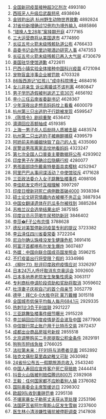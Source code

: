 1. [全国新冠疫苗接种超3亿剂次](http://www.baidu.com/baidu?cl=3&tn=SE_baiduhomet8_jmjb7mjw&rsv_dl=fyb_top&fr=top1000&wd=%C8%AB%B9%FA%D0%C2%B9%DA%D2%DF%C3%E7%BD%D3%D6%D6%B3%AC3%D2%DA%BC%C1%B4%CE) 4993180
1. [西班牙人升级后武磊怒吼](http://www.baidu.com/baidu?cl=3&tn=SE_baiduhomet8_jmjb7mjw&rsv_dl=fyb_top&fr=top1000&wd=%CE%F7%B0%E0%D1%C0%C8%CB%C9%FD%BC%B6%BA%F3%CE%E4%C0%DA%C5%AD%BA%F0) 4938694
1. [金钱豹出逃 杭州野生动物世界致歉](http://www.baidu.com/baidu?cl=3&tn=SE_baiduhomet8_jmjb7mjw&rsv_dl=fyb_top&fr=top1000&wd=%BD%F0%C7%AE%B1%AA%B3%F6%CC%D3%20%BA%BC%D6%DD%D2%B0%C9%FA%B6%AF%CE%EF%CA%C0%BD%E7%D6%C2%C7%B8) 4892824
1. [31省份新增确诊12例均为境外输入](http://www.baidu.com/baidu?cl=3&tn=SE_baiduhomet8_jmjb7mjw&rsv_dl=fyb_top&fr=top1000&wd=31%CA%A1%B7%DD%D0%C2%D4%F6%C8%B7%D5%EF12%C0%FD%BE%F9%CE%AA%BE%B3%CD%E2%CA%E4%C8%EB) 4885866
1. [“错换人生28年”案择期开庭](http://www.baidu.com/baidu?cl=3&tn=SE_baiduhomet8_jmjb7mjw&rsv_dl=fyb_top&fr=top1000&wd=%A1%B0%B4%ED%BB%BB%C8%CB%C9%FA28%C4%EA%A1%B1%B0%B8%D4%F1%C6%DA%BF%AA%CD%A5) 4777165
1. [三大运营商将从美国退市](http://www.baidu.com/baidu?cl=3&tn=SE_baiduhomet8_jmjb7mjw&rsv_dl=fyb_top&fr=top1000&wd=%C8%FD%B4%F3%D4%CB%D3%AA%C9%CC%BD%AB%B4%D3%C3%C0%B9%FA%CD%CB%CA%D0) 4774890
1. [长征五号火箭末级残骸轨道公布](http://www.baidu.com/baidu?cl=3&tn=SE_baiduhomet8_jmjb7mjw&rsv_dl=fyb_top&fr=top1000&wd=%B3%A4%D5%F7%CE%E5%BA%C5%BB%F0%BC%FD%C4%A9%BC%B6%B2%D0%BA%A1%B9%EC%B5%C0%B9%AB%B2%BC) 4766433
1. [县委书记会所里边喝酒边研究人事](http://www.baidu.com/baidu?cl=3&tn=SE_baiduhomet8_jmjb7mjw&rsv_dl=fyb_top&fr=top1000&wd=%CF%D8%CE%AF%CA%E9%BC%C7%BB%E1%CB%F9%C0%EF%B1%DF%BA%C8%BE%C6%B1%DF%D1%D0%BE%BF%C8%CB%CA%C2) 4747353
1. [长征五号火箭末级残骸已再入大气层](http://www.baidu.com/baidu?cl=3&tn=SE_baiduhomet8_jmjb7mjw&rsv_dl=fyb_top&fr=top1000&wd=%B3%A4%D5%F7%CE%E5%BA%C5%BB%F0%BC%FD%C4%A9%BC%B6%B2%D0%BA%A1%D2%D1%D4%D9%C8%EB%B4%F3%C6%F8%B2%E3) 4730679
1. [美国驻华使馆道歉](http://www.baidu.com/baidu?cl=3&tn=SE_baiduhomet8_jmjb7mjw&rsv_dl=fyb_top&fr=top1000&wd=%C3%C0%B9%FA%D7%A4%BB%AA%CA%B9%B9%DD%B5%C0%C7%B8) 4722611
1. [巴西小镇实验全体接种中国科兴疫苗](http://www.baidu.com/baidu?cl=3&tn=SE_baiduhomet8_jmjb7mjw&rsv_dl=fyb_top&fr=top1000&wd=%B0%CD%CE%F7%D0%A1%D5%F2%CA%B5%D1%E9%C8%AB%CC%E5%BD%D3%D6%D6%D6%D0%B9%FA%BF%C6%D0%CB%D2%DF%C3%E7) 4721094
1. [宠物盲盒涉事企业被罚款](http://www.baidu.com/baidu?cl=3&tn=SE_baiduhomet8_jmjb7mjw&rsv_dl=fyb_top&fr=top1000&wd=%B3%E8%CE%EF%C3%A4%BA%D0%C9%E6%CA%C2%C6%F3%D2%B5%B1%BB%B7%A3%BF%EE) 4703328
1. [86版西游记“红孩儿”成中科院博士](http://www.baidu.com/baidu?cl=3&tn=SE_baiduhomet8_jmjb7mjw&rsv_dl=fyb_top&fr=top1000&wd=86%B0%E6%CE%F7%D3%CE%BC%C7%A1%B0%BA%EC%BA%A2%B6%F9%A1%B1%B3%C9%D6%D0%BF%C6%D4%BA%B2%A9%CA%BF) 4684016
1. [女儿非亲生 诉讼离婚该不该判离](http://www.baidu.com/baidu?cl=3&tn=SE_baiduhomet8_jmjb7mjw&rsv_dl=fyb_top&fr=top1000&wd=%C5%AE%B6%F9%B7%C7%C7%D7%C9%FA%20%CB%DF%CB%CF%C0%EB%BB%E9%B8%C3%B2%BB%B8%C3%C5%D0%C0%EB) 4680847
1. [男子学历造假被判返还工资30万](http://www.baidu.com/baidu?cl=3&tn=SE_baiduhomet8_jmjb7mjw&rsv_dl=fyb_top&fr=top1000&wd=%C4%D0%D7%D3%D1%A7%C0%FA%D4%EC%BC%D9%B1%BB%C5%D0%B7%B5%BB%B9%B9%A4%D7%CA30%CD%F2) 4656192
1. [李小三任云南省委副书记](http://www.baidu.com/baidu?cl=3&tn=SE_baiduhomet8_jmjb7mjw&rsv_dl=fyb_top&fr=top1000&wd=%C0%EE%D0%A1%C8%FD%C8%CE%D4%C6%C4%CF%CA%A1%CE%AF%B8%B1%CA%E9%BC%C7) 4628367
1. [少年深夜出走想去妈妈坟上看看](http://www.baidu.com/baidu?cl=3&tn=SE_baiduhomet8_jmjb7mjw&rsv_dl=fyb_top&fr=top1000&wd=%C9%D9%C4%EA%C9%EE%D2%B9%B3%F6%D7%DF%CF%EB%C8%A5%C2%E8%C2%E8%B7%D8%C9%CF%BF%B4%BF%B4) 4600079
1. [杭州第三只出逃豹子行踪被发现](http://www.baidu.com/baidu?cl=3&tn=SE_baiduhomet8_jmjb7mjw&rsv_dl=fyb_top&fr=top1000&wd=%BA%BC%D6%DD%B5%DA%C8%FD%D6%BB%B3%F6%CC%D3%B1%AA%D7%D3%D0%D0%D7%D9%B1%BB%B7%A2%CF%D6) 4599547
1. [《陈情令》剧组重聚](http://www.baidu.com/baidu?cl=3&tn=SE_baiduhomet8_jmjb7mjw&rsv_dl=fyb_top&fr=top1000&wd=%A1%B6%B3%C2%C7%E9%C1%EE%A1%B7%BE%E7%D7%E9%D6%D8%BE%DB) 4536412
1. [滴滴回应高额抽成](http://www.baidu.com/baidu?cl=3&tn=SE_baiduhomet8_jmjb7mjw&rsv_dl=fyb_top&fr=top1000&wd=%B5%CE%B5%CE%BB%D8%D3%A6%B8%DF%B6%EE%B3%E9%B3%C9) 4519385
1. [上海一男子杀人后劫持人质被击毙](http://www.baidu.com/baidu?cl=3&tn=SE_baiduhomet8_jmjb7mjw&rsv_dl=fyb_top&fr=top1000&wd=%C9%CF%BA%A3%D2%BB%C4%D0%D7%D3%C9%B1%C8%CB%BA%F3%BD%D9%B3%D6%C8%CB%D6%CA%B1%BB%BB%F7%B1%D0) 4483574
1. [杭州第二只出逃豹子被麻醉捕获](http://www.baidu.com/baidu?cl=3&tn=SE_baiduhomet8_jmjb7mjw&rsv_dl=fyb_top&fr=top1000&wd=%BA%BC%D6%DD%B5%DA%B6%FE%D6%BB%B3%F6%CC%D3%B1%AA%D7%D3%B1%BB%C2%E9%D7%ED%B2%B6%BB%F1) 4399579
1. [阿娇前夫称婚姻快毁了自己的人生](http://www.baidu.com/baidu?cl=3&tn=SE_baiduhomet8_jmjb7mjw&rsv_dl=fyb_top&fr=top1000&wd=%B0%A2%BD%BF%C7%B0%B7%F2%B3%C6%BB%E9%D2%F6%BF%EC%BB%D9%C1%CB%D7%D4%BC%BA%B5%C4%C8%CB%C9%FA) 4335060
1. [民警谈男孩离家去坟地看妈妈](http://www.baidu.com/baidu?cl=3&tn=SE_baiduhomet8_jmjb7mjw&rsv_dl=fyb_top&fr=top1000&wd=%C3%F1%BE%AF%CC%B8%C4%D0%BA%A2%C0%EB%BC%D2%C8%A5%B7%D8%B5%D8%BF%B4%C2%E8%C2%E8) 4323247
1. [第七次全国人口普查主要数据将公布](http://www.baidu.com/baidu?cl=3&tn=SE_baiduhomet8_jmjb7mjw&rsv_dl=fyb_top&fr=top1000&wd=%B5%DA%C6%DF%B4%CE%C8%AB%B9%FA%C8%CB%BF%DA%C6%D5%B2%E9%D6%F7%D2%AA%CA%FD%BE%DD%BD%AB%B9%AB%B2%BC) 4293902
1. [印度男子在港确诊后隐瞒行程](http://www.baidu.com/baidu?cl=3&tn=SE_baiduhomet8_jmjb7mjw&rsv_dl=fyb_top&fr=top1000&wd=%D3%A1%B6%C8%C4%D0%D7%D3%D4%DA%B8%DB%C8%B7%D5%EF%BA%F3%D2%FE%C2%F7%D0%D0%B3%CC) 4280077
1. [男孩面部烧伤戴奥特曼面具卖樱桃](http://www.baidu.com/baidu?cl=3&tn=SE_baiduhomet8_jmjb7mjw&rsv_dl=fyb_top&fr=top1000&wd=%C4%D0%BA%A2%C3%E6%B2%BF%C9%D5%C9%CB%B4%F7%B0%C2%CC%D8%C2%FC%C3%E6%BE%DF%C2%F4%D3%A3%CC%D2) 4252947
1. [阿里巴巴从事间谍活动？中使馆驳斥](http://www.baidu.com/baidu?cl=3&tn=SE_baiduhomet8_jmjb7mjw&rsv_dl=fyb_top&fr=top1000&wd=%B0%A2%C0%EF%B0%CD%B0%CD%B4%D3%CA%C2%BC%E4%B5%FD%BB%EE%B6%AF%A3%BF%D6%D0%CA%B9%B9%DD%B2%B5%B3%E2) 4171628
1. [三亚政法委介入女子跳舞坠楼事件](http://www.baidu.com/baidu?cl=3&tn=SE_baiduhomet8_jmjb7mjw&rsv_dl=fyb_top&fr=top1000&wd=%C8%FD%D1%C7%D5%FE%B7%A8%CE%AF%BD%E9%C8%EB%C5%AE%D7%D3%CC%F8%CE%E8%D7%B9%C2%A5%CA%C2%BC%FE) 4098106
1. [李佳航发文呼吁互相理解](http://www.baidu.com/baidu?cl=3&tn=SE_baiduhomet8_jmjb7mjw&rsv_dl=fyb_top&fr=top1000&wd=%C0%EE%BC%D1%BA%BD%B7%A2%CE%C4%BA%F4%D3%F5%BB%A5%CF%E0%C0%ED%BD%E2) 3997297
1. [印度日增新冠死亡病例数首破4000](http://www.baidu.com/baidu?cl=3&tn=SE_baiduhomet8_jmjb7mjw&rsv_dl=fyb_top&fr=top1000&wd=%D3%A1%B6%C8%C8%D5%D4%F6%D0%C2%B9%DA%CB%C0%CD%F6%B2%A1%C0%FD%CA%FD%CA%D7%C6%C64000) 3938394
1. [硕士论文研究情趣内衣被嘲不务正业](http://www.baidu.com/baidu?cl=3&tn=SE_baiduhomet8_jmjb7mjw&rsv_dl=fyb_top&fr=top1000&wd=%CB%B6%CA%BF%C2%DB%CE%C4%D1%D0%BE%BF%C7%E9%C8%A4%C4%DA%D2%C2%B1%BB%B3%B0%B2%BB%CE%F1%D5%FD%D2%B5) 3887934
1. [中国女翻译遗体在厄瓜多尔被找到](http://www.baidu.com/baidu?cl=3&tn=SE_baiduhomet8_jmjb7mjw&rsv_dl=fyb_top&fr=top1000&wd=%D6%D0%B9%FA%C5%AE%B7%AD%D2%EB%D2%C5%CC%E5%D4%DA%B6%F2%B9%CF%B6%E0%B6%FB%B1%BB%D5%D2%B5%BD) 3885284
1. [苏格兰议会选举结果出炉](http://www.baidu.com/baidu?cl=3&tn=SE_baiduhomet8_jmjb7mjw&rsv_dl=fyb_top&fr=top1000&wd=%CB%D5%B8%F1%C0%BC%D2%E9%BB%E1%D1%A1%BE%D9%BD%E1%B9%FB%B3%F6%C2%AF) 3875185
1. [印度议员示范喝牛尿预防新冠](http://www.baidu.com/baidu?cl=3&tn=SE_baiduhomet8_jmjb7mjw&rsv_dl=fyb_top&fr=top1000&wd=%D3%A1%B6%C8%D2%E9%D4%B1%CA%BE%B7%B6%BA%C8%C5%A3%C4%F2%D4%A4%B7%C0%D0%C2%B9%DA) 3846402
1. [李莎�F子公布恋情](http://www.baidu.com/baidu?cl=3&tn=SE_baiduhomet8_jmjb7mjw&rsv_dl=fyb_top&fr=top1000&wd=%C0%EE%C9%AF%95F%D7%D3%B9%AB%B2%BC%C1%B5%C7%E9) 3788628
1. [德反对美暂停新冠疫苗专利的提议](http://www.baidu.com/baidu?cl=3&tn=SE_baiduhomet8_jmjb7mjw&rsv_dl=fyb_top&fr=top1000&wd=%B5%C2%B7%B4%B6%D4%C3%C0%D4%DD%CD%A3%D0%C2%B9%DA%D2%DF%C3%E7%D7%A8%C0%FB%B5%C4%CC%E1%D2%E9) 3723382
1. [李云泽任四川省委常委](http://www.baidu.com/baidu?cl=3&tn=SE_baiduhomet8_jmjb7mjw&rsv_dl=fyb_top&fr=top1000&wd=%C0%EE%D4%C6%D4%F3%C8%CE%CB%C4%B4%A8%CA%A1%CE%AF%B3%A3%CE%AF) 3722204
1. [尼泊尔确认珠峰没发生健康危机](http://www.baidu.com/baidu?cl=3&tn=SE_baiduhomet8_jmjb7mjw&rsv_dl=fyb_top&fr=top1000&wd=%C4%E1%B2%B4%B6%FB%C8%B7%C8%CF%D6%E9%B7%E5%C3%BB%B7%A2%C9%FA%BD%A1%BF%B5%CE%A3%BB%FA) 3691416
1. [阿富汗首都喀布尔发生爆炸](http://www.baidu.com/baidu?cl=3&tn=SE_baiduhomet8_jmjb7mjw&rsv_dl=fyb_top&fr=top1000&wd=%B0%A2%B8%BB%BA%B9%CA%D7%B6%BC%BF%A6%B2%BC%B6%FB%B7%A2%C9%FA%B1%AC%D5%A8) 3607487
1. [外媒：中国向联合国成员国发照会](http://www.baidu.com/baidu?cl=3&tn=SE_baiduhomet8_jmjb7mjw&rsv_dl=fyb_top&fr=top1000&wd=%CD%E2%C3%BD%A3%BA%D6%D0%B9%FA%CF%F2%C1%AA%BA%CF%B9%FA%B3%C9%D4%B1%B9%FA%B7%A2%D5%D5%BB%E1) 3596215
1. [不打疫苗出行将受限？假的](http://www.baidu.com/baidu?cl=3&tn=SE_baiduhomet8_jmjb7mjw&rsv_dl=fyb_top&fr=top1000&wd=%B2%BB%B4%F2%D2%DF%C3%E7%B3%F6%D0%D0%BD%AB%CA%DC%CF%DE%A3%BF%BC%D9%B5%C4) 3334986
1. [《柳叶刀》批评印度政府疫情应对](http://www.baidu.com/baidu?cl=3&tn=SE_baiduhomet8_jmjb7mjw&rsv_dl=fyb_top&fr=top1000&wd=%A1%B6%C1%F8%D2%B6%B5%B6%A1%B7%C5%FA%C6%C0%D3%A1%B6%C8%D5%FE%B8%AE%D2%DF%C7%E9%D3%A6%B6%D4) 3326297
1. [日本24万人呼吁取消东京奥运会](http://www.baidu.com/baidu?cl=3&tn=SE_baiduhomet8_jmjb7mjw&rsv_dl=fyb_top&fr=top1000&wd=%C8%D5%B1%BE24%CD%F2%C8%CB%BA%F4%D3%F5%C8%A1%CF%FB%B6%AB%BE%A9%B0%C2%D4%CB%BB%E1) 3092600
1. [日本多地养老院发生聚集性感染](http://www.baidu.com/baidu?cl=3&tn=SE_baiduhomet8_jmjb7mjw&rsv_dl=fyb_top&fr=top1000&wd=%C8%D5%B1%BE%B6%E0%B5%D8%D1%F8%C0%CF%D4%BA%B7%A2%C9%FA%BE%DB%BC%AF%D0%D4%B8%D0%C8%BE) 3063117
1. [专利商标申请阶段资助和奖励将取消](http://www.baidu.com/baidu?cl=3&tn=SE_baiduhomet8_jmjb7mjw&rsv_dl=fyb_top&fr=top1000&wd=%D7%A8%C0%FB%C9%CC%B1%EA%C9%EA%C7%EB%BD%D7%B6%CE%D7%CA%D6%FA%BA%CD%BD%B1%C0%F8%BD%AB%C8%A1%CF%FB) 3059602
1. [杜淳妻子庆祝自己的首个母亲节](http://www.baidu.com/baidu?cl=3&tn=SE_baiduhomet8_jmjb7mjw&rsv_dl=fyb_top&fr=top1000&wd=%B6%C5%B4%BE%C6%DE%D7%D3%C7%EC%D7%A3%D7%D4%BC%BA%B5%C4%CA%D7%B8%F6%C4%B8%C7%D7%BD%DA) 3052779
1. [德甲：拜仁6-0大胜夺冠 莱万戴帽](http://www.baidu.com/baidu?cl=3&tn=SE_baiduhomet8_jmjb7mjw&rsv_dl=fyb_top&fr=top1000&wd=%B5%C2%BC%D7%A3%BA%B0%DD%C8%CA6-0%B4%F3%CA%A4%B6%E1%B9%DA%20%C0%B3%CD%F2%B4%F7%C3%B1) 3015118
1. [全国城市低保平均每人每月684.1元](http://www.baidu.com/baidu?cl=3&tn=SE_baiduhomet8_jmjb7mjw&rsv_dl=fyb_top&fr=top1000&wd=%C8%AB%B9%FA%B3%C7%CA%D0%B5%CD%B1%A3%C6%BD%BE%F9%C3%BF%C8%CB%C3%BF%D4%C2684.1%D4%AA) 2929335
1. [热刺1比3负于利兹联](http://www.baidu.com/baidu?cl=3&tn=SE_baiduhomet8_jmjb7mjw&rsv_dl=fyb_top&fr=top1000&wd=%C8%C8%B4%CC1%B1%C83%B8%BA%D3%DA%C0%FB%D7%C8%C1%AA) 2921227
1. [三亚跳舞坠楼事件细节曝光](http://www.baidu.com/baidu?cl=3&tn=SE_baiduhomet8_jmjb7mjw&rsv_dl=fyb_top&fr=top1000&wd=%C8%FD%D1%C7%CC%F8%CE%E8%D7%B9%C2%A5%CA%C2%BC%FE%CF%B8%BD%DA%C6%D8%B9%E2) 2915228
1. [李兰娟回应印度疫情是否会波及中国](http://www.baidu.com/baidu?cl=3&tn=SE_baiduhomet8_jmjb7mjw&rsv_dl=fyb_top&fr=top1000&wd=%C0%EE%C0%BC%BE%EA%BB%D8%D3%A6%D3%A1%B6%C8%D2%DF%C7%E9%CA%C7%B7%F1%BB%E1%B2%A8%BC%B0%D6%D0%B9%FA) 2877906
1. [中信银行禁止账户用于比特币交易](http://www.baidu.com/baidu?cl=3&tn=SE_baiduhomet8_jmjb7mjw&rsv_dl=fyb_top&fr=top1000&wd=%D6%D0%D0%C5%D2%F8%D0%D0%BD%FB%D6%B9%D5%CB%BB%A7%D3%C3%D3%DA%B1%C8%CC%D8%B1%D2%BD%BB%D2%D7) 2872437
1. [成都出台商品房摇号新规](http://www.baidu.com/baidu?cl=3&tn=SE_baiduhomet8_jmjb7mjw&rsv_dl=fyb_top&fr=top1000&wd=%B3%C9%B6%BC%B3%F6%CC%A8%C9%CC%C6%B7%B7%BF%D2%A1%BA%C5%D0%C2%B9%E6) 2855518
1. [北京调整购买二手房提取公积金条件](http://www.baidu.com/baidu?cl=3&tn=SE_baiduhomet8_jmjb7mjw&rsv_dl=fyb_top&fr=top1000&wd=%B1%B1%BE%A9%B5%F7%D5%FB%B9%BA%C2%F2%B6%FE%CA%D6%B7%BF%CC%E1%C8%A1%B9%AB%BB%FD%BD%F0%CC%F5%BC%FE) 2829191
1. [狗狗币短线急挫](http://www.baidu.com/baidu?cl=3&tn=SE_baiduhomet8_jmjb7mjw&rsv_dl=fyb_top&fr=top1000&wd=%B9%B7%B9%B7%B1%D2%B6%CC%CF%DF%BC%B1%B4%EC) 2766025
1. [法拉第未来：FF91将与消费者见面](http://www.baidu.com/baidu?cl=3&tn=SE_baiduhomet8_jmjb7mjw&rsv_dl=fyb_top&fr=top1000&wd=%B7%A8%C0%AD%B5%DA%CE%B4%C0%B4%A3%BAFF91%BD%AB%D3%EB%CF%FB%B7%D1%D5%DF%BC%FB%C3%E6) 2652892
1. [陆克文痛批莫里森幼稚又可耻](http://www.baidu.com/baidu?cl=3&tn=SE_baiduhomet8_jmjb7mjw&rsv_dl=fyb_top&fr=top1000&wd=%C2%BD%BF%CB%CE%C4%CD%B4%C5%FA%C4%AA%C0%EF%C9%AD%D3%D7%D6%C9%D3%D6%BF%C9%B3%DC) 2630982
1. [24省份公布五一假期旅游总收入](http://www.baidu.com/baidu?cl=3&tn=SE_baiduhomet8_jmjb7mjw&rsv_dl=fyb_top&fr=top1000&wd=24%CA%A1%B7%DD%B9%AB%B2%BC%CE%E5%D2%BB%BC%D9%C6%DA%C2%C3%D3%CE%D7%DC%CA%D5%C8%EB) 2543240
1. [中国人寿回应宣传客户死亡获赔款](http://www.baidu.com/baidu?cl=3&tn=SE_baiduhomet8_jmjb7mjw&rsv_dl=fyb_top&fr=top1000&wd=%D6%D0%B9%FA%C8%CB%CA%D9%BB%D8%D3%A6%D0%FB%B4%AB%BF%CD%BB%A7%CB%C0%CD%F6%BB%F1%C5%E2%BF%EE) 2444414
1. [抖音火山版被判赔偿腾讯800万](http://www.baidu.com/baidu?cl=3&tn=SE_baiduhomet8_jmjb7mjw&rsv_dl=fyb_top&fr=top1000&wd=%B6%B6%D2%F4%BB%F0%C9%BD%B0%E6%B1%BB%C5%D0%C5%E2%B3%A5%CC%DA%D1%B6800%CD%F2) 2392908
1. [王毅：任何国家都不应盼着别人输](http://www.baidu.com/baidu?cl=3&tn=SE_baiduhomet8_jmjb7mjw&rsv_dl=fyb_top&fr=top1000&wd=%CD%F5%D2%E3%A3%BA%C8%CE%BA%CE%B9%FA%BC%D2%B6%BC%B2%BB%D3%A6%C5%CE%D7%C5%B1%F0%C8%CB%CA%E4) 2376082
1. [国际奥委会主席暂缓访日](http://www.baidu.com/baidu?cl=3&tn=SE_baiduhomet8_jmjb7mjw&rsv_dl=fyb_top&fr=top1000&wd=%B9%FA%BC%CA%B0%C2%CE%AF%BB%E1%D6%F7%CF%AF%D4%DD%BB%BA%B7%C3%C8%D5) 2298302
1. [欧超9队收到重磅罚单](http://www.baidu.com/baidu?cl=3&tn=SE_baiduhomet8_jmjb7mjw&rsv_dl=fyb_top&fr=top1000&wd=%C5%B7%B3%AC9%B6%D3%CA%D5%B5%BD%D6%D8%B0%F5%B7%A3%B5%A5) 2295138
1. [不堪家暴女子勒死丈夫获从宽处理](http://www.baidu.com/baidu?cl=3&tn=SE_baiduhomet8_jmjb7mjw&rsv_dl=fyb_top&fr=top1000&wd=%B2%BB%BF%B0%BC%D2%B1%A9%C5%AE%D7%D3%C0%D5%CB%C0%D5%C9%B7%F2%BB%F1%B4%D3%BF%ED%B4%A6%C0%ED) 2253196
1. [法国萨瓦省阿尔卑斯山区发生雪崩](http://www.baidu.com/baidu?cl=3&tn=SE_baiduhomet8_jmjb7mjw&rsv_dl=fyb_top&fr=top1000&wd=%B7%A8%B9%FA%C8%F8%CD%DF%CA%A1%B0%A2%B6%FB%B1%B0%CB%B9%C9%BD%C7%F8%B7%A2%C9%FA%D1%A9%B1%C0) 2237600
1. [医生林小清涉嫌性骚扰被停职调查](http://www.baidu.com/baidu?cl=3&tn=SE_baiduhomet8_jmjb7mjw&rsv_dl=fyb_top&fr=top1000&wd=%D2%BD%C9%FA%C1%D6%D0%A1%C7%E5%C9%E6%CF%D3%D0%D4%C9%A7%C8%C5%B1%BB%CD%A3%D6%B0%B5%F7%B2%E9) 2147808